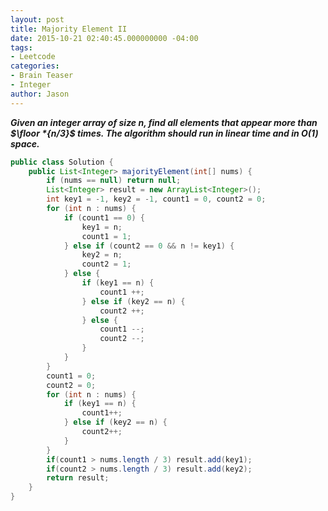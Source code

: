 ```yaml
---
layout: post
title: Majority Element II
date: 2015-10-21 02:40:45.000000000 -04:00
tags:
- Leetcode
categories:
- Brain Teaser
- Integer
author: Jason
---
```

<p><strong><em>Given an integer array of size n, find all elements that appear more than $\floor *{n/3}$ times. The algorithm should run in linear time and in O(1) space.</em></strong></p>


``` java
public class Solution {
    public List<Integer> majorityElement(int[] nums) {
        if (nums == null) return null;
        List<Integer> result = new ArrayList<Integer>();
        int key1 = -1, key2 = -1, count1 = 0, count2 = 0;
        for (int n : nums) {
            if (count1 == 0) {
                key1 = n;
                count1 = 1;
            } else if (count2 == 0 && n != key1) {
                key2 = n;
                count2 = 1;
            } else {
                if (key1 == n) {
                    count1 ++;
                } else if (key2 == n) {
                    count2 ++;
                } else {
                    count1 --;
                    count2 --;
                }
            }
        }
        count1 = 0;
        count2 = 0;
        for (int n : nums) {
            if (key1 == n) {
                count1++;
            } else if (key2 == n) {
                count2++;
            }
        }
        if(count1 > nums.length / 3) result.add(key1);
        if(count2 > nums.length / 3) result.add(key2);
        return result;
    }
}
```
